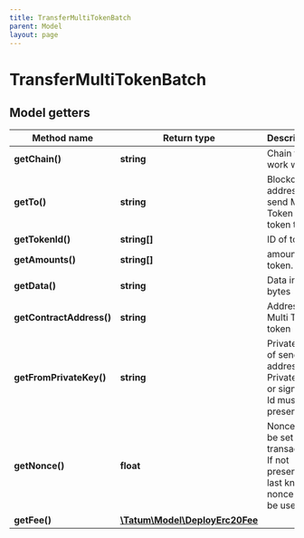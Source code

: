 ```yaml
---
title: TransferMultiTokenBatch
parent: Model
layout: page
---
```


# TransferMultiTokenBatch

## Model getters

Method name | Return type | Description | Notes
------------ | ------------- | ------------- | -------------
**getChain()** | **string** | Chain to work with. | ex.: `ETH`
**getTo()** | **string** | Blockchain address to send Multi Token token to | ex.: `0x687422eEA2cB73B5d3e242bA5456b782919AFc85`
**getTokenId()** | **string[]** | ID of token. | ex.: `[&quot;100000&quot;]`
**getAmounts()** | **string[]** | amounts of token. | ex.: `[&quot;100000&quot;]`
**getData()** | **string** | Data in bytes | ex.: `0x1234` [optional]
**getContractAddress()** | **string** | Address of Multi Token token | ex.: `0x687422eEA2cB73B5d3e242bA5456b782919AFc85`
**getFromPrivateKey()** | **string** | Private key of sender address. Private key, or signature Id must be present. | ex.: `0x05e150c73f1920ec14caa1e0b6aa09940899678051a78542840c2668ce5080c2`
**getNonce()** | **float** | Nonce to be set to transaction. If not present, last known nonce will be used. | ex.: `1` [optional]
**getFee()** | [**\Tatum\Model\DeployErc20Fee**](../DeployErc20Fee) |  | ex.: `null` [optional]

